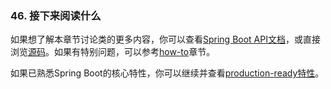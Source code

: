 ### 46. 接下来阅读什么
如果想了解本章节讨论类的更多内容，你可以查看[Spring Boot API文档](http://docs.spring.io/spring-boot/docs/2.0.0.M5/api)，或直接浏览[源码](https://github.com/spring-projects/spring-boot/tree/v2.0.0.M5)。如果有特别问题，可以参考[how-to](http://docs.spring.io/spring-boot/docs/2.0.0.M5/reference/htmlsingle/#howto)章节。

如果已熟悉Spring Boot的核心特性，你可以继续并查看[production-ready特性](http://docs.spring.io/spring-boot/docs/2.0.0.M5/reference/htmlsingle/#production-ready)。
